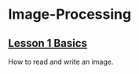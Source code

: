 # Image-Processing
## [Lesson 1 Basics](https://nbviewer.jupyter.org/github/xuemeic/Image-Processing/blob/master/nb/L1Basics.ipynb)
How to read and write an image.
